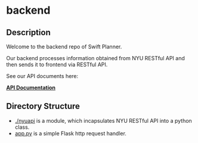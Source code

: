 # backend

## Description
Welcome to the backend repo of Swift Planner. 

Our backend processes information obtained from NYU RESTful API and then sends it to frontend via RESTful API.

See our API documents here:

**[API Documentation](https://documenter.getpostman.com/view/3744743/swift-planner/RVtvpsou)**

##  Directory Structure
* [./nyuapi](h)  is a module, which incapsulates NYU RESTful API into a python class.
* [app.py](https://github.com/NYUer/backend/blob/master/app.py) is a simple Flask http request handler.